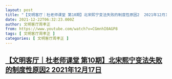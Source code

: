 ```yaml
---
layout: post
title: "【文明客厅｜杜老师课堂 第10期】北宋熙宁变法失败的制度性原因2  2021年12月17日"
date: 2021-12-22T06:32:23.000Z
author: 文明客厅周孝正
from: https://www.youtube.com/watch?v=CGmnhI0AGP8
tags: [ 文明客厅周孝正 ]
categories: [ 文明客厅周孝正 ]
---
```

<!--1640154743000-->
[【文明客厅｜杜老师课堂 第10期】北宋熙宁变法失败的制度性原因2  2021年12月17日](https://www.youtube.com/watch?v=CGmnhI0AGP8)
------

<div>

</div>
